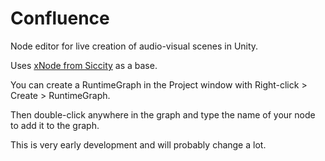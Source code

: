 # Confluence
Node editor for live creation of audio-visual scenes in Unity.

Uses [xNode from Siccity](https://github.com/Siccity/xNode) as a base.

You can create a RuntimeGraph in the Project window with Right-click > Create > RuntimeGraph.

Then double-click anywhere in the graph and type the name of your node to add it to the graph.

This is very early development and will probably change a lot.
